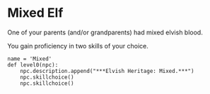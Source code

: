 # Mixed Elf
One of your parents (and/or grandparents) had mixed elvish blood.

You gain proficiency in two skills of your choice.

```
name = 'Mixed'
def level0(npc):
    npc.description.append("***Elvish Heritage: Mixed.***")
    npc.skillchoice()
    npc.skillchoice()
```
